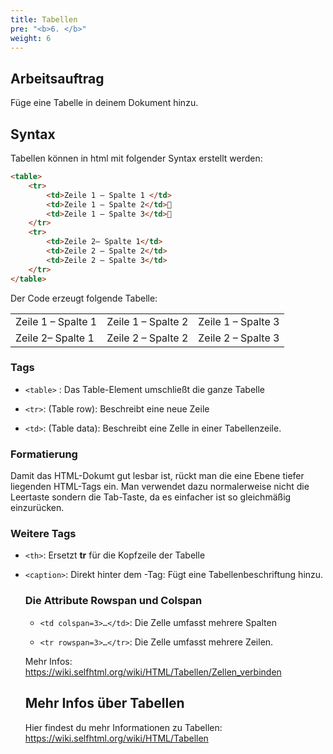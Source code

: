 ```yaml
---
title: Tabellen
pre: "<b>6. </b>"
weight: 6
---
```


## Arbeitsauftrag

Füge eine Tabelle in deinem Dokument hinzu.

## Syntax

Tabellen können in html mit folgender Syntax erstellt werden:

```html
<table>
    <tr>
        <td>Zeile 1 – Spalte 1 </td>
        <td>Zeile 1 – Spalte 2</td>        
        <td>Zeile 1 – Spalte 3</td>    
    </tr>    
    <tr>
        <td>Zeile 2– Spalte 1</td>
        <td>Zeile 2 – Spalte 2</td>
        <td>Zeile 2 – Spalte 3</td>
    </tr>
</table>
```

Der Code erzeugt folgende Tabelle:

<table>
    <tr>
        <td>Zeile 1 – Spalte 1 </td>
        <td>Zeile 1 – Spalte 2</td>        
        <td>Zeile 1 – Spalte 3</td>    
    </tr>    
    <tr>
        <td>Zeile 2– Spalte 1</td>
        <td>Zeile 2 – Spalte 2</td>
        <td>Zeile 2 – Spalte 3</td>
    </tr>
</table>

### Tags

* `<table>` : Das Table-Element umschließt die ganze Tabelle

* `<tr>`: (Table row): Beschreibt eine neue Zeile

* `<td>`: (Table data): Beschreibt eine Zelle in einer Tabellenzeile. 

### Formatierung

Damit das HTML-Dokumt gut lesbar ist, rückt man die eine Ebene tiefer liegenden HTML-Tags ein. Man verwendet dazu normalerweise nicht die Leertaste sondern die Tab-Taste, da es einfacher ist so gleichmäßig einzurücken.

### Weitere Tags

* `<th>`: Ersetzt **tr** für die Kopfzeile der Tabelle

* `<caption>`: Direkt hinter dem <table>-Tag: Fügt eine Tabellenbeschriftung hinzu.

### Die Attribute Rowspan und Colspan

* `<td colspan=3>…</td>`: Die Zelle umfasst mehrere Spalten

* `<tr rowspan=3>…</tr>`: Die Zelle umfasst mehrere Zeilen.

Mehr Infos: https://wiki.selfhtml.org/wiki/HTML/Tabellen/Zellen_verbinden 

## Mehr Infos über Tabellen

Hier findest du mehr Informationen zu Tabellen: https://wiki.selfhtml.org/wiki/HTML/Tabellen 
